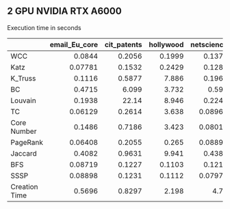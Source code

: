 
## 2 GPU NVIDIA RTX A6000
Execution time in seconds

|               |   email_Eu_core |   cit_patents |   hollywood |   netscience |
|:--------------|------------------------:|----------------------:|--------------------:|---------------------:|
| WCC           |                 0.0844  |                0.2056 |              0.1999 |              0.1379  |
| Katz          |                 0.07781 |                0.1532 |              0.2429 |              0.1281  |
| K_Truss       |                 0.1116  |                0.5877 |              7.886  |              0.1964  |
| BC            |                 0.4715  |                6.099  |              3.732  |              0.598   |
| Louvain       |                 0.1938  |               22.14   |              8.946  |              0.2246  |
| TC            |                 0.06129 |                0.2614 |              3.638  |              0.08969 |
| Core Number   |                 0.1486  |                0.7186 |              3.423  |              0.08016 |
| PageRank      |                 0.06408 |                0.2055 |              0.265  |              0.08891 |
| Jaccard       |                 0.4082  |                0.9631 |              9.941  |              0.4389  |
| BFS           |                 0.08719 |                0.1227 |              0.1103 |              0.1214  |
| SSSP          |                 0.08898 |                0.1231 |              0.1112 |              0.07973 |
| Creation Time |                 0.5696  |                0.8297 |              2.198  |              4.72    |